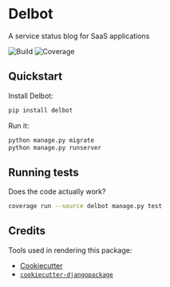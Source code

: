 Delbot
======

A service status blog for SaaS applications

![Build](https://git.steadman.io/podiant/delbot/badges/master/build.svg)
![Coverage](https://git.steadman.io/podiant/delbot/badges/master/coverage.svg)

## Quickstart

Install Delbot:

```sh
pip install delbot
```

Run it:

```sh
python manage.py migrate
python manage.py runserver
```

## Running tests

Does the code actually work?

```sh
coverage run --source delbot manage.py test
```

## Credits

Tools used in rendering this package:

- [Cookiecutter](https://github.com/audreyr/cookiecutter)
- [`cookiecutter-djangopackage`](https://github.com/pydanny/cookiecutter-djangopackage)
